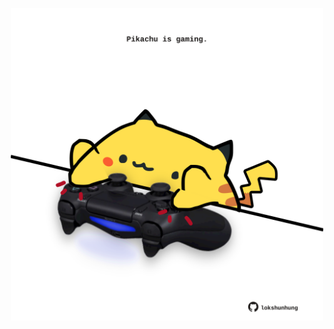 <!-- built at 26/04/2023, 19:01:08 UTC -->
<p align="center">
  <img width="500" height="500" src="./ReadmeImage.svg">
</p>
